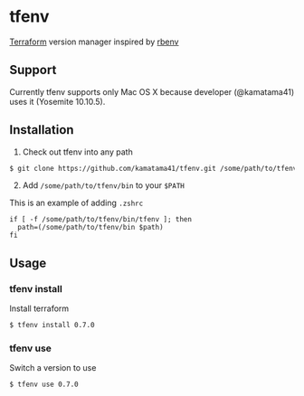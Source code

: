 # tfenv
[Terraform](https://www.terraform.io/) version manager inspired by [rbenv](https://github.com/rbenv/rbenv)

## Support
Currently tfenv supports only Mac OS X because developer (@kamatama41) uses it (Yosemite 10.10.5).


## Installation
1. Check out tfenv into any path
```sh
$ git clone https://github.com/kamatama41/tfenv.git /some/path/to/tfenv
```
2. Add `/some/path/to/tfenv/bin` to your `$PATH`

This is an example of adding `.zshrc`
```
if [ -f /some/path/to/tfenv/bin/tfenv ]; then
  path=(/some/path/to/tfenv/bin $path)
fi
```

## Usage
### tfenv install
Install terraform
```sh
$ tfenv install 0.7.0
```

### tfenv use
Switch a version to use
```sh
$ tfenv use 0.7.0
```
